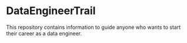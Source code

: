 # DataEngineerTrail
This repository contains information to guide anyone who wants to start their career as a data engineer.
